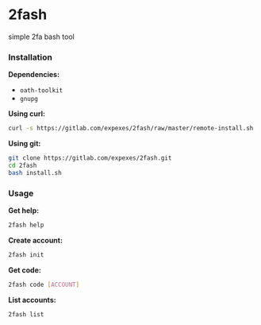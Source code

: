 # 2fash

simple 2fa bash tool

### Installation

**Dependencies:**
- `oath-toolkit`
- `gnupg`

**Using curl:**
```sh
curl -s https://gitlab.com/expexes/2fash/raw/master/remote-install.sh | bash
```

**Using git:**
```sh
git clone https://gitlab.com/expexes/2fash.git
cd 2fash
bash install.sh
```



### Usage

**Get help:**
```sh
2fash help
```

**Create account:**
```sh
2fash init
```

**Get code:**
```sh
2fash code [ACCOUNT]
```

**List accounts:**
```sh
2fash list
```
